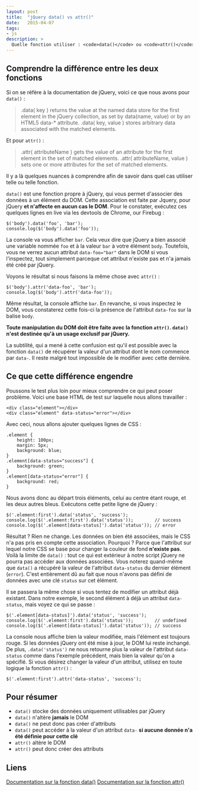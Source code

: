```yaml
---
layout: post
title:  "jQuery data() vs attr()"
date:   2015-04-07
tags:
- js
description: >
  Quelle fonction utiliser : <code>data()</code> ou <code>attr()</code> ?
---
```


## Comprendre la différence entre les deux fonctions

Si on se réfère à la documentation de jQuery, voici ce que nous avons pour `data()` :

> .data( key ) returns the value at the named data store for the first element in the jQuery collection, as set by data(name, value) or by an HTML5 data-* attribute.
> .data( key, value ) stores arbitrary data associated with the matched elements.

Et pour `attr()` :

> .attr( attributeName ) gets the value of an attribute for the first element in the set of matched elements.
> .attr( attributeName, value ) sets one or more attributes for the set of matched elements.

Il y a là quelques nuances à comprendre afin de savoir dans quel cas utiliser telle ou telle fonction.

`data()` est une fonction propre à jQuery, qui vous permet d'associer des données à un élément du DOM. Cette association est faite par Jquery, pour jQuery **et n'affecte en aucun cas le DOM**. Pour le constater, exécutez ces quelques lignes en live via les devtools de Chrome, our Firebug :

    $('body').data('foo', 'bar');
    console.log($('body').data('foo'));

La console va vous afficher `bar`. Cela veux dire que jQuery a bien associé une variable nommée `foo` et à la valeur `bar` à votre élément `body`. Toutefois, vous ne verrez aucun attribut `data-foo="bar"` dans le DOM si vous l'inspectez, tout simplement parceque cet attribut n'existe pas et n'a jamais été créé par jQuery.

Voyons le résultat si nous faisons la même chose avec `attr()` :

    $('body').attr('data-foo', 'bar');
    console.log($('body').attr('data-foo'));

Même résultat, la console affiche `bar`. En revanche, si vous inspectez le DOM, vous constaterez cette fois-ci la présence de l'attribut `data-foo` sur la balise `body`.

**Toute manipulation du DOM doit être faite avec la fonction `attr()`. `data()` n'est destinée qu'à un usage exclusif par jQuery.**

La subtilité, qui a mené à cette confusion est qu'il est possible avec la fonction `data()` de récupérer la valeur d'un attribut dont le nom commence par `data-`. Il reste malgré tout impossible de le modifier avec cette dernière.

## Ce que cette différence engendre

Poussons le test plus loin pour mieux comprendre ce qui peut poser problème. Voici une base HTML de test sur laquelle nous allons travailler :

    <div class="element"></div>
    <div class="element" data-status="error"></div>

Avec ceci, nous allons ajouter quelques lignes de CSS :

    .element {
        height: 100px;
        margin: 5px;
        background: blue;
    }
    .element[data-status="success"] {
        background: green;
    }
    .element[data-status="error"] {
        background: red;
    }

Nous avons donc au départ trois éléments, celui au centre étant rouge, et les deux autres bleus. Exécutons cette petite ligne de jQuery :

    $('.element:first').data('status', 'success');
    console.log($('.element:first').data('status'));        // success
    console.log($('.element[data-status]').data('status')); // error

Résultat ? Rien ne change. Les données on bien été associées, mais le CSS n'a pas pris en compte cette association. Pourquoi ? Parce que l'attribut sur lequel notre CSS se base pour changer la couleur de fond **n'existe pas**. Voilà la limite de `data()` : tout ce qui est extérieur à notre script jQuery ne pourra pas accéder aux données associées. Vous noterez quand-même que `data()` a récupéré la valeur de l'attribut `data-status` du dernier élément (`error`). C'est entièrement dû au fait que nous n'avons pas défini de données avec une clé `status` sur cet élément.

Il se passera la même chose si vous tentez de modifier un attribut déjà existant. Dans notre exemple, le second élément à déjà un attribut `data-status`, mais voyez ce qui se passe :

    $('.element[data-status]').data('status', 'success');
    console.log($('.element:first').data('status'));        // undefined
    console.log($('.element[data-status]').data('status')); // success

La console nous affiche bien la valeur modifiée, mais l'élément est toujours rouge. Si les données jQuery ont été mise à jour, le DOM lui reste inchangé. De plus, `.data('status')` ne nous retourne plus la valeur de l'attribut `data-status` comme dans l'exemple précédent, mais bien la valeur qu'on a spécifié.
Si vous désirez changer la valeur d'un attribut, utilisez en toute logique la fonction `attr()` :

    $('.element:first').attr('data-status', 'success');

## Pour résumer

- `data()` stocke des données uniquement utilisables par jQuery
- `data()` n'altère **jamais** le DOM
- `data()` ne peut donc pas créer d'attributs
- `data()` peut accéder à la valeur d'un attribut `data-` **si aucune donnée n'a été définie pour cette clé**
- `attr()` altère le DOM
- `attr()` peut donc créer des attributs

## Liens
[Documentation sur la fonction data()](http://api.jquery.com/data/)
[Documentation sur la fonction attr()](http://api.jquery.com/attr/)